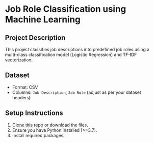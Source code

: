 # Job Role Classification using Machine Learning

## Project Description
This project classifies job descriptions into predefined job roles using a multi-class classification model (Logistic Regression) and TF-IDF vectorization.

## Dataset
- Format: CSV
- Columns: `Job Description`, `Job Role` (adjust as per your dataset headers)

## Setup Instructions

1. Clone this repo or download the files.
2. Ensure you have Python installed (>=3.7).
3. Install required packages:
